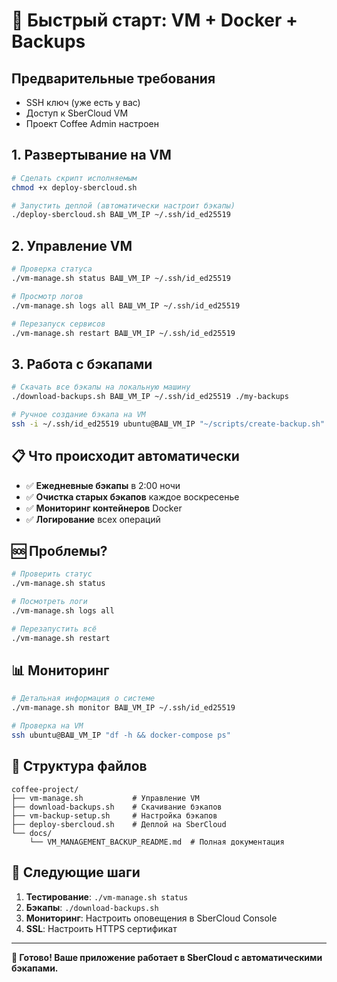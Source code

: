 # 🚀 Быстрый старт: VM + Docker + Backups

## Предварительные требования
- SSH ключ (уже есть у вас)
- Доступ к SberCloud VM
- Проект Coffee Admin настроен

## 1. Развертывание на VM

```bash
# Сделать скрипт исполняемым
chmod +x deploy-sbercloud.sh

# Запустить деплой (автоматически настроит бэкапы)
./deploy-sbercloud.sh ВАШ_VM_IP ~/.ssh/id_ed25519
```

## 2. Управление VM

```bash
# Проверка статуса
./vm-manage.sh status ВАШ_VM_IP ~/.ssh/id_ed25519

# Просмотр логов
./vm-manage.sh logs all ВАШ_VM_IP ~/.ssh/id_ed25519

# Перезапуск сервисов
./vm-manage.sh restart ВАШ_VM_IP ~/.ssh/id_ed25519
```

## 3. Работа с бэкапами

```bash
# Скачать все бэкапы на локальную машину
./download-backups.sh ВАШ_VM_IP ~/.ssh/id_ed25519 ./my-backups

# Ручное создание бэкапа на VM
ssh -i ~/.ssh/id_ed25519 ubuntu@ВАШ_VM_IP "~/scripts/create-backup.sh"
```

## 📋 Что происходит автоматически

- ✅ **Ежедневные бэкапы** в 2:00 ночи
- ✅ **Очистка старых бэкапов** каждое воскресенье
- ✅ **Мониторинг контейнеров** Docker
- ✅ **Логирование** всех операций

## 🆘 Проблемы?

```bash
# Проверить статус
./vm-manage.sh status

# Посмотреть логи
./vm-manage.sh logs all

# Перезапустить всё
./vm-manage.sh restart
```

## 📊 Мониторинг

```bash
# Детальная информация о системе
./vm-manage.sh monitor ВАШ_VM_IP ~/.ssh/id_ed25519

# Проверка на VM
ssh ubuntu@ВАШ_VM_IP "df -h && docker-compose ps"
```

## 💾 Структура файлов

```
coffee-project/
├── vm-manage.sh           # Управление VM
├── download-backups.sh    # Скачивание бэкапов
├── vm-backup-setup.sh     # Настройка бэкапов
├── deploy-sbercloud.sh    # Деплой на SberCloud
└── docs/
    └── VM_MANAGEMENT_BACKUP_README.md  # Полная документация
```

## 🎯 Следующие шаги

1. **Тестирование**: `./vm-manage.sh status`
2. **Бэкапы**: `./download-backups.sh`
3. **Мониторинг**: Настроить оповещения в SberCloud Console
4. **SSL**: Настроить HTTPS сертификат

---

**🎉 Готово! Ваше приложение работает в SberCloud с автоматическими бэкапами.**

